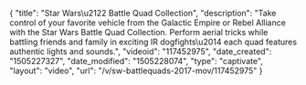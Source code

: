 {
    "title": "Star Wars\u2122 Battle Quad Collection",
    "description": "Take control of your favorite vehicle from the Galactic Empire or Rebel Alliance with the Star Wars Battle Quad Collection. Perform aerial tricks while battling friends and family in exciting IR dogfights\u2014 each quad features authentic lights and sounds.",
    "videoid": "117452975",
    "date_created": "1505227327",
    "date_modified": "1505228074",
    "type": "captivate",
    "layout": "video",
    "url": "\/v\/sw-battlequads-2017-mov\/117452975"
}